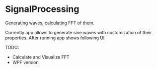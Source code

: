 # SignalProcessing
Generating waves, calculating FFT of them.

Currently app allows to generate sine waves with customization of their properties.
After running app shows following [UI](Screenshots\WavesGen.png)

TODO:
- Calculate and Visualize FFT
- WPF version
